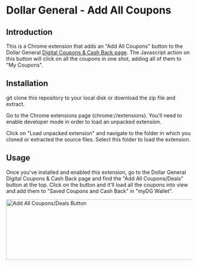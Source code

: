 # Dollar General - Add All Coupons

## Introduction

This is a Chrome extension that adds an "Add All Coupons" button to the Dollar General [Digital Coupons & Cash Back page](https://www.dollargeneral.com/deals/coupons). The Javascript action on this button will click on all the coupons in one shot, adding all of them to "My Coupons".

## Installation

git clone this repository to your local disk or download the zip file and extract.

Go to the Chrome extensions page (chrome://extensions). You'll need to enable developer mode in order to load an unpacked extension.

Click on "Load unpacked extension" and navigate to the folder in which you cloned or extracted the source files. Select this folder to load the extension.

## Usage

Once you've installed and enabled this extension, go to the Dollar General Digital Coupons & Cash Back page and find the "Add All Coupons/Deals" button at the top. Click on the button and it'll load all the coupons into view and add them to "Saved Coupons and Cash Back" in "myDG Wallet".

<img width="1624" height="164" alt="Add All Coupons/Deals Button" src="https://github.com/user-attachments/assets/56ce25ed-7f89-4d57-ad69-62d545380555" />
